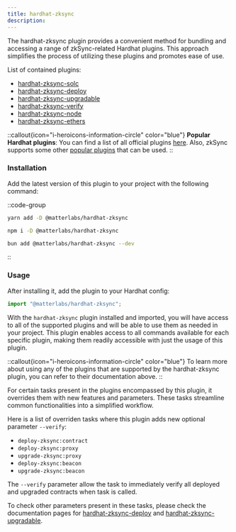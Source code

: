 ```yaml
---
title: hardhat-zksync
description:
---
```


The hardhat-zksync plugin provides a convenient method for bundling and accessing a range of zkSync-related Hardhat plugins.
This approach simplifies the process of utilizing these plugins and promotes ease of use.

List of contained plugins:

- [hardhat-zksync-solc](hardhat-zksync-solc)
- [hardhat-zksync-deploy](hardhat-zksync-deploy)
- [hardhat-zksync-upgradable](hardhat-zksync-upgradable)
- [hardhat-zksync-verify](hardhat-zksync-verify)
- [hardhat-zksync-node](hardhat-zksync-node)
- [hardhat-zksync-ethers](hardhat-zksync-ethers)

::callout{icon="i-heroicons-information-circle" color="blue"}
**Popular Hardhat plugins**:
You can find a list of all official plugins [here](getting-started).
Also, zkSync supports some other [popular plugins](other-plugins) that can be used.
::

### Installation

Add the latest version of this plugin to your project with the following command:

::code-group

```bash [yarn]
yarn add -D @matterlabs/hardhat-zksync
```

```bash [npm]
npm i -D @matterlabs/hardhat-zksync
```

```bash [bun]
bun add @matterlabs/hardhat-zksync --dev
```

::

### Usage

After installing it, add the plugin to your Hardhat config:

```javascript
import "@matterlabs/hardhat-zksync";
```

With the `hardhat-zksync` plugin installed and imported, you will have access to all of the supported plugins
and will be able to use them as needed in your project.
This plugin enables access to all commands available for each specific plugin, making them readily accessible with just the usage of this plugin.

::callout{icon="i-heroicons-information-circle" color="blue"}
To learn more about using any of the plugins that are supported by the hardhat-zksync plugin, you can refer to their documentation above.
::

For certain tasks present in the plugins encompassed by this plugin, it overrides them with new features and parameters.
These tasks streamline common functionalities into a simplified workflow.

Here is a list of overriden tasks where this plugin adds new optional parameter `--verify`:

- `deploy-zksync:contract`
- `deploy-zksync:proxy`
- `upgrade-zksync:proxy`
- `deploy-zksync:beacon`
- `upgrade-zksync:beacon`

The `--verify` parameter allow the task to immediately verify all deployed and upgraded contracts when task is called.

To check other parameters present in these tasks, please check the documentation pages for [hardhat-zksync-deploy](hardhat-zksync-deploy) and [hardhat-zksync-upgradable](hardhat-zksync-upgradable).
